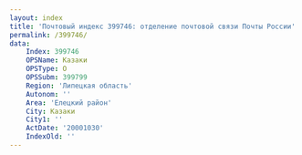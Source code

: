 ```yaml
---
layout: index
title: 'Почтовый индекс 399746: отделение почтовой связи Почты России'
permalink: /399746/
data:
    Index: 399746
    OPSName: Казаки
    OPSType: О
    OPSSubm: 399799
    Region: 'Липецкая область'
    Autonom: ''
    Area: 'Елецкий район'
    City: Казаки
    City1: ''
    ActDate: '20001030'
    IndexOld: ''
---
```

